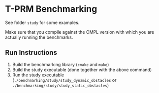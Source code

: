 # T-PRM Benchmarking

See folder `study` for some examples.

Make sure that you compile against the OMPL version with which you are actually running the benchmarks.

## Run Instructions
1) Build the benchmarking library (`cmake` and `make`)
2) Build the study executable (done together with the above command)
3) Run the study executable (`./benchmarking/study/study_dynamic_obstacles` or `./benchmarking/study/study_static_obstacles`)